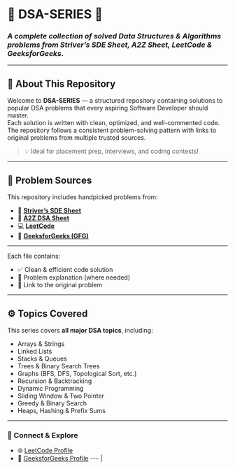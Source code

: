 # 🧠 DSA-SERIES 🚀  
### *A complete collection of solved Data Structures & Algorithms problems from Striver’s SDE Sheet, A2Z Sheet, LeetCode & GeeksforGeeks.*

---

## 📘 About This Repository
Welcome to **DSA-SERIES** — a structured repository containing solutions to popular DSA problems that every aspiring Software Developer should master.  
Each solution is written with clean, optimized, and well-commented code. The repository follows a consistent problem-solving pattern with links to original problems from multiple trusted sources.

> 💡 Ideal for placement prep, interviews, and coding contests!

---

## 🧩 Problem Sources
This repository includes handpicked problems from:
- 📄 [**Striver’s SDE Sheet**](https://takeuforward.org/interviews/strivers-sde-sheet-top-coding-interview-problems/)  
- 🧮 [**A2Z DSA Sheet**](https://takeuforward.org/complete-dsa/)  
- 💻 [**LeetCode**](https://leetcode.com/problemset/all/)  
- 🧠 [**GeeksforGeeks (GFG)**](https://www.geeksforgeeks.org/)

---

Each file contains:
- ✅ Clean & efficient code solution  
- 🧠 Problem explanation (where needed)  
- 🔗 Link to the original problem  

---

## ⚙️ Topics Covered
This series covers **all major DSA topics**, including:
- Arrays & Strings  
- Linked Lists  
- Stacks & Queues  
- Trees & Binary Search Trees  
- Graphs (BFS, DFS, Topological Sort, etc.)  
- Recursion & Backtracking  
- Dynamic Programming  
- Sliding Window & Two Pointer  
- Greedy & Binary Search  
- Heaps, Hashing & Prefix Sums  

---


### 📎 Connect & Explore
- 🌐 [LeetCode Profile](https://leetcode.com/u/madhuuuuuuu/)
- 💚 [GeeksforGeeks Profile](https://www.geeksforgeeks.org/user/madhumitam0ca8/)
--- |

